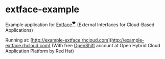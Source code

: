 extface-example
===============

Example application for [Extface<sup>&hearts;</sup>](https://github.com/AlexVangelov/extface) (External Interfaces for Cloud-Based Applications)

Running at: [http://example-extface.rhcloud.com](http://example-extface.rhcloud.com) (With free [OpenShift](https://www.openshift.com) account at Open Hybrid Cloud Application Platform by Red Hat)
